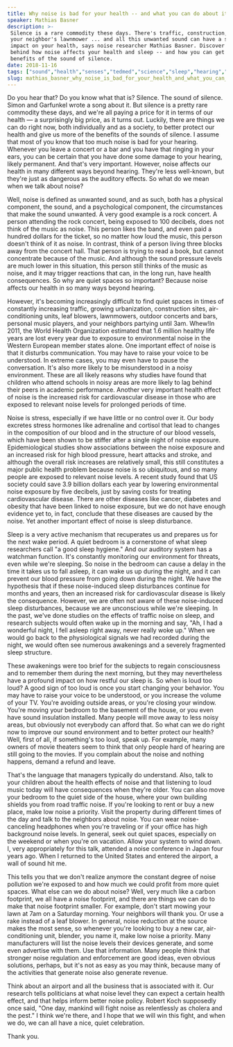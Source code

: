 ```yaml
---
title: Why noise is bad for your health -- and what you can do about it
speaker: Mathias Basner
description: >-
 Silence is a rare commodity these days. There's traffic, construction, air-conditioning,
 your neighbor's lawnmower ... and all this unwanted sound can have a surprising
 impact on your health, says noise researcher Mathias Basner. Discover the science
 behind how noise affects your health and sleep -- and how you can get more of the
 benefits of the sound of silence.
date: 2018-11-16
tags: ["sound","health","senses","tedmed","science","sleep","hearing","medical-research"]
slug: mathias_basner_why_noise_is_bad_for_your_health_and_what_you_can_do_about_it
---
```


Do you hear that? Do you know what that is? Silence. The sound of silence. Simon and
Garfunkel wrote a song about it. But silence is a pretty rare commodity these days, and
we're all paying a price for it in terms of our health — a surprisingly big price, as it
turns out. Luckily, there are things we can do right now, both individually and as a
society, to better protect our health and give us more of the benefits of the sounds of
silence. I assume that most of you know that too much noise is bad for your hearing.
Whenever you leave a concert or a bar and you have that ringing in your ears, you can be
certain that you have done some damage to your hearing, likely permanent. And that's very
important. However, noise affects our health in many different ways beyond hearing.
They're less well-known, but they're just as dangerous as the auditory effects. So what do
we mean when we talk about noise?

Well, noise is defined as unwanted sound, and as such, both has a physical component, the
sound, and a psychological component, the circumstances that make the sound unwanted. A
very good example is a rock concert. A person attending the rock concert, being exposed to
100 decibels, does not think of the music as noise. This person likes the band, and even
paid a hundred dollars for the ticket, so no matter how loud the music, this person
doesn't think of it as noise. In contrast, think of a person living three blocks away from
the concert hall. That person is trying to read a book, but cannot concentrate because of
the music. And although the sound pressure levels are much lower in this situation, this
person still thinks of the music as noise, and it may trigger reactions that can, in the
long run, have health consequences. So why are quiet spaces so important? Because noise
affects our health in so many ways beyond hearing.

However, it's becoming increasingly difficult to find quiet spaces in times of constantly
increasing traffic, growing urbanization, construction sites, air-conditioning units, leaf
blowers, lawnmowers, outdoor concerts and bars, personal music players, and your neighbors
partying until 3am. Whew!In 2011, the World Health Organization estimated that 1.6 million
healthy life years are lost every year due to exposure to environmental noise in the
Western European member states alone. One important effect of noise is that it disturbs
communication. You may have to raise your voice to be understood. In extreme cases, you
may even have to pause the conversation. It's also more likely to be misunderstood in a
noisy environment. These are all likely reasons why studies have found that children who
attend schools in noisy areas are more likely to lag behind their peers in academic
performance. Another very important health effect of noise is the increased risk for
cardiovascular disease in those who are exposed to relevant noise levels for prolonged
periods of time.

Noise is stress, especially if we have little or no control over it. Our body excretes
stress hormones like adrenaline and cortisol that lead to changes in the composition of
our blood and in the structure of our blood vessels, which have been shown to be stiffer
after a single night of noise exposure. Epidemiological studies show associations between
the noise exposure and an increased risk for high blood pressure, heart attacks and
stroke, and although the overall risk increases are relatively small, this still
constitutes a major public health problem because noise is so ubiquitous, and so many
people are exposed to relevant noise levels. A recent study found that US society could
save 3.9 billion dollars each year by lowering environmental noise exposure by five
decibels, just by saving costs for treating cardiovascular disease. There are other
diseases like cancer, diabetes and obesity that have been linked to noise exposure, but we
do not have enough evidence yet to, in fact, conclude that these diseases are caused by
the noise. Yet another important effect of noise is sleep disturbance.

Sleep is a very active mechanism that recuperates us and prepares us for the next wake
period. A quiet bedroom is a cornerstone of what sleep researchers call "a good sleep
hygiene." And our auditory system has a watchman function. It's constantly monitoring our
environment for threats, even while we're sleeping. So noise in the bedroom can cause a
delay in the time it takes us to fall asleep, it can wake us up during the night, and it
can prevent our blood pressure from going down during the night. We have the hypothesis
that if these noise-induced sleep disturbances continue for months and years, then an
increased risk for cardiovascular disease is likely the consequence. However, we are often
not aware of these noise-induced sleep disturbances, because we are unconscious while
we're sleeping. In the past, we've done studies on the effects of traffic noise on sleep,
and research subjects would often wake up in the morning and say, "Ah, I had a wonderful
night, I fell asleep right away, never really woke up." When we would go back to the
physiological signals we had recorded during the night, we would often see numerous
awakenings and a severely fragmented sleep structure.

These awakenings were too brief for the subjects to regain consciousness and to remember
them during the next morning, but they may nevertheless have a profound impact on how
restful our sleep is. So when is loud too loud? A good sign of too loud is once you start
changing your behavior. You may have to raise your voice to be understood, or you increase
the volume of your TV. You're avoiding outside areas, or you're closing your window.
You're moving your bedroom to the basement of the house, or you even have sound insulation
installed. Many people will move away to less noisy areas, but obviously not everybody can
afford that. So what can we do right now to improve our sound environment and to better
protect our health? Well, first of all, if something's too loud, speak up. For example,
many owners of movie theaters seem to think that only people hard of hearing are still
going to the movies. If you complain about the noise and nothing happens, demand a refund
and leave.

That's the language that managers typically do understand. Also, talk to your children
about the health effects of noise and that listening to loud music today will have
consequences when they're older. You can also move your bedroom to the quiet side of the
house, where your own building shields you from road traffic noise. If you're looking to
rent or buy a new place, make low noise a priority. Visit the property during different
times of the day and talk to the neighbors about noise. You can wear noise-canceling
headphones when you're traveling or if your office has high background noise levels. In
general, seek out quiet spaces, especially on the weekend or when you're on vacation.
Allow your system to wind down. I, very appropriately for this talk, attended a noise
conference in Japan four years ago. When I returned to the United States and entered the
airport, a wall of sound hit me.

This tells you that we don't realize anymore the constant degree of noise pollution we're
exposed to and how much we could profit from more quiet spaces. What else can we do about
noise? Well, very much like a carbon footprint, we all have a noise footprint, and there
are things we can do to make that noise footprint smaller. For example, don't start mowing
your lawn at 7am on a Saturday morning. Your neighbors will thank you. Or use a rake
instead of a leaf blower. In general, noise reduction at the source makes the most sense,
so whenever you're looking to buy a new car, air-conditioning unit, blender, you name it,
make low noise a priority. Many manufacturers will list the noise levels their devices
generate, and some even advertise with them. Use that information. Many people think that
stronger noise regulation and enforcement are good ideas, even obvious solutions, perhaps,
but it's not as easy as you may think, because many of the activities that generate noise
also generate revenue.

Think about an airport and all the business that is associated with it. Our research tells
politicians at what noise level they can expect a certain health effect, and that helps
inform better noise policy. Robert Koch supposedly once said, "One day, mankind will fight
noise as relentlessly as cholera and the pest." I think we're there, and I hope that we
will win this fight, and when we do, we can all have a nice, quiet celebration.

Thank you.

<!--
ad_duration=3.33
comment_count=33
event="TEDMED 2018"
external_start_time=0
has_talk_citation=1
intro_duration=11.82
is_subtitle_required="False"
is_talk_featured="True"
language="en"
language_swap="False"
native_language="en"
number_of_related_talks=6
number_of_speakers=1
number_of_subtitled_videos=27
number_of_tags=8
number_of_talk_download_languages=27
number_of_talk_more_resources=0
number_of_talk_recommendations=0
number_of_talks_take_actions=0
post_ad_duration=0.83
published_timestamp="2019-02-12 15:47:45"
recording_date="2018-11-16"
speaker_description="Sleep and noise researcher"
speaker_is_published=1
speaker_name="Mathias Basner"
talk_more_resources=[]
talk_name="Why noise is bad for your health -- and what you can do about it"
talks_tags=["sound","health","senses","tedmed","science","sleep","hearing","medical-research"]
talks_take_action=[]
url_audio="https://download.ted.com/talks/MathiasBasner_2018P.mp3?apikey=acme-roadrunner"
url_photo_speaker="https://pe.tedcdn.com/images/ted/c268017bb204ed354d5865d4027c4251f02b0c3e_254x191.jpg"
url_photo_talk="https://s3.amazonaws.com/talkstar-photos/uploads/f1ebe6c9-3039-4653-b36a-bf6281adc914/MathiasBasner_2018P-embed.jpg"
url_webpage="https://www.ted.com/talks/mathias_basner_why_noise_is_bad_for_your_health_and_what_you_can_do_about_it"
video_type_name="TED Stage Talk"
-->